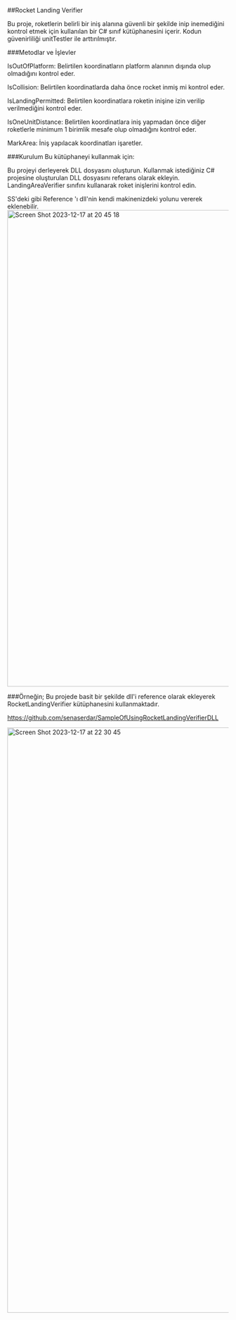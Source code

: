 ##Rocket Landing Verifier

Bu proje, roketlerin belirli bir iniş alanına güvenli bir şekilde inip inemediğini kontrol etmek için kullanılan bir C# sınıf kütüphanesini içerir. Kodun güvenirliliği unitTestler ile arttırılmıştır.

###Metodlar ve İşlevler

IsOutOfPlatform: Belirtilen koordinatların platform alanının dışında olup olmadığını kontrol eder.

IsCollision: Belirtilen koordinatlarda daha önce rocket inmiş mi kontrol eder.

IsLandingPermitted: Belirtilen koordinatlara roketin inişine izin verilip verilmediğini kontrol eder.

IsOneUnitDistance: Belirtilen koordinatlara iniş yapmadan önce diğer roketlerle minimum 1 birimlik mesafe olup olmadığını kontrol eder.

MarkArea: İniş yapılacak koordinatları işaretler.

###Kurulum
Bu kütüphaneyi kullanmak için:

Bu projeyi derleyerek DLL dosyasını oluşturun.
Kullanmak istediğiniz C# projesine oluşturulan DLL dosyasını referans olarak ekleyin.
LandingAreaVerifier sınıfını kullanarak roket inişlerini kontrol edin.


SS'deki gibi Reference 'ı dll'nin kendi makinenizdeki yolunu vererek eklenebilir.
<img width="1083" alt="Screen Shot 2023-12-17 at 20 45 18" src="https://github.com/senaserdar/RocketLandingVerifier/assets/53566797/f3262ac4-13bd-4a5d-9ffe-8be061c5824d">

###Örneğin; Bu projede basit bir şekilde dll'i reference olarak ekleyerek RocketLandingVerifier kütüphanesini kullanmaktadır.

https://github.com/senaserdar/SampleOfUsingRocketLandingVerifierDLL


<img width="1330" alt="Screen Shot 2023-12-17 at 22 30 45" src="https://github.com/senaserdar/RocketLandingVerifier/assets/53566797/e8c92cce-eb81-48e4-b45d-69c81e9f5ecc">


